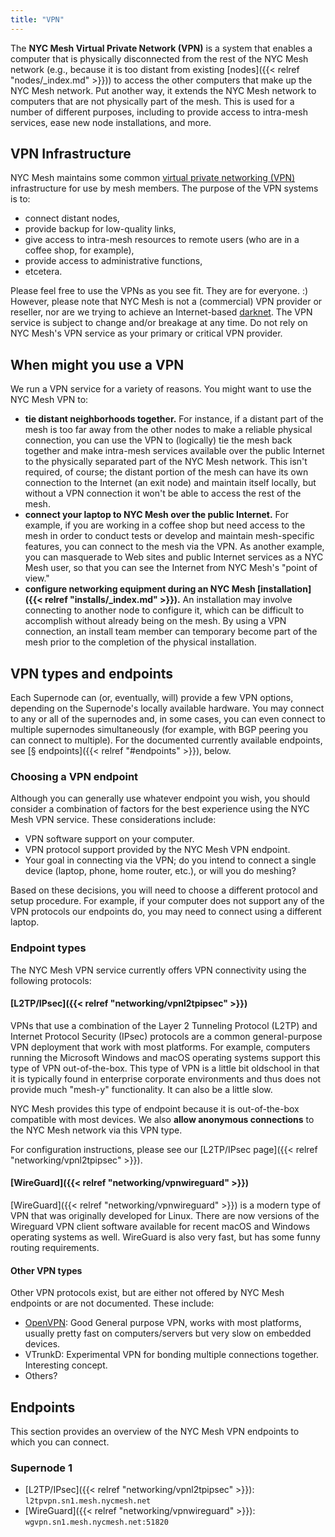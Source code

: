```yaml
---
title: "VPN" 
---
```


The **NYC Mesh Virtual Private Network (VPN)** is a system that enables a computer that is physically disconnected from the rest of the NYC Mesh network (e.g., because it is too distant from existing [nodes]({{< relref "nodes/_index.md" >}})) to access the other computers that make up the NYC Mesh network. Put another way, it extends the NYC Mesh network to computers that are not physically part of the mesh. This is used for a number of different purposes, including to provide access to intra-mesh services, ease new node installations, and more.

## VPN Infrastructure
NYC Mesh maintains some common [virtual private networking (VPN)](https://simple.wikipedia.org/wiki/Virtual_private_network) infrastructure for use by mesh members. The purpose of the VPN systems is to:

* connect distant nodes,
* provide backup for low-quality links,
* give access to intra-mesh resources to remote users (who are in a coffee shop, for example),
* provide access to administrative functions,
* etcetera.

Please feel free to use the VPNs as you see fit. They are for everyone. :) However, please note that NYC Mesh is not a (commercial) VPN provider or reseller, nor are we trying to achieve an Internet-based [darknet](https://simple.wikipedia.org/wiki/Darknet). The VPN service is subject to change and/or breakage at any time. Do not rely on NYC Mesh's VPN service as your primary or critical VPN provider.

## When might you use a VPN
We run a VPN service for a variety of reasons. You might want to use the NYC Mesh VPN to:

* **tie distant neighborhoods together.** For instance, if a distant part of the mesh is too far away from the other nodes to make a reliable physical connection, you can use the VPN to (logically) tie the mesh back together and make intra-mesh services available over the public Internet to the physically separated part of the NYC Mesh network. This isn't required, of course; the distant portion of the mesh can have its own connection to the Internet (an exit node) and maintain itself locally, but without a VPN connection it won't be able to access the rest of the mesh.
* **connect your laptop to NYC Mesh over the public Internet.** For example, if you are working in a coffee shop but need access to the mesh in order to conduct tests or develop and maintain mesh-specific features, you can connect to the mesh via the VPN. As another example, you can masquerade to Web sites and public Internet services as a NYC Mesh user, so that you can see the Internet from NYC Mesh's "point of view."
* **configure networking equipment during an NYC Mesh [installation]({{< relref "installs/_index.md" >}}).** An installation may involve connecting to another node to configure it, which can be difficult to accomplish without already being on the mesh. By using a VPN connection, an install team member can temporary become part of the mesh prior to the completion of the physical installation.

## VPN types and endpoints
Each Supernode can (or, eventually, will) provide a few VPN options, depending on the Supernode's locally available hardware. You may connect to any or all of the supernodes and, in some cases, you can even connect to multiple supernodes simultaneously (for example, with BGP peering you can connect to multiple). For the documented currently available endpoints, see [§ endpoints]({{< relref "#endpoints" >}}), below.

### Choosing a VPN endpoint

Although you can generally use whatever endpoint you wish, you should consider a combination of factors for the best experience using the NYC Mesh VPN service. These considerations include:

* VPN software support on your computer.
* VPN protocol support provided by the NYC Mesh VPN endpoint.
* Your goal in connecting via the VPN; do you intend to connect a single device (laptop, phone, home router, etc.), or will you do meshing?

Based on these decisions, you will need to choose a different protocol and setup procedure. For example, if your computer does not support any of the VPN protocols our endpoints do, you may need to connect using a different laptop.

### Endpoint types

The NYC Mesh VPN service currently offers VPN connectivity using the following protocols:

#### [L2TP/IPsec]({{< relref "networking/vpnl2tpipsec" >}})

VPNs that use a combination of the Layer 2 Tunneling Protocol (L2TP) and Internet Protocol Security (IPsec) protocols are a common general-purpose VPN deployment that work with most platforms. For example, computers running the Microsoft Windows and macOS operating systems support this type of VPN out-of-the-box. This type of VPN is a little bit oldschool in that it is typically found in enterprise corporate environments and thus does not provide much "mesh-y" functionality. It can also be a little slow.

NYC Mesh provides this type of endpoint because it is out-of-the-box compatible with most devices. We also **allow anonymous connections** to the NYC Mesh network via this VPN type.

For configuration instructions, please see our [L2TP/IPsec page]({{< relref "networking/vpnl2tpipsec" >}}).

#### [WireGuard]({{< relref "networking/vpnwireguard" >}})

[WireGuard]({{< relref "networking/vpnwireguard" >}}) is a modern type of VPN that was originally developed for Linux. There are now versions of the Wireguard VPN client software available for recent macOS and Windows operating systems as well. WireGuard is also very fast, but has some funny routing requirements.

#### Other VPN types

Other VPN protocols exist, but are either not offered by NYC Mesh endpoints or are not documented. These include:

* [OpenVPN](https://openvpn.net/): Good General purpose VPN, works with most platforms, usually pretty fast on computers/servers but very slow on embedded devices.
* VTrunkD: Experimental VPN for bonding multiple connections together. Interesting concept.
* Others?

## Endpoints

This section provides an overview of the NYC Mesh VPN endpoints to which you can connect.

### Supernode 1
* [L2TP/IPsec]({{< relref "networking/vpnl2tpipsec" >}}): `l2tpvpn.sn1.mesh.nycmesh.net`
* [WireGuard]({{< relref "networking/vpnwireguard" >}}): `wgvpn.sn1.mesh.nycmesh.net:51820`
